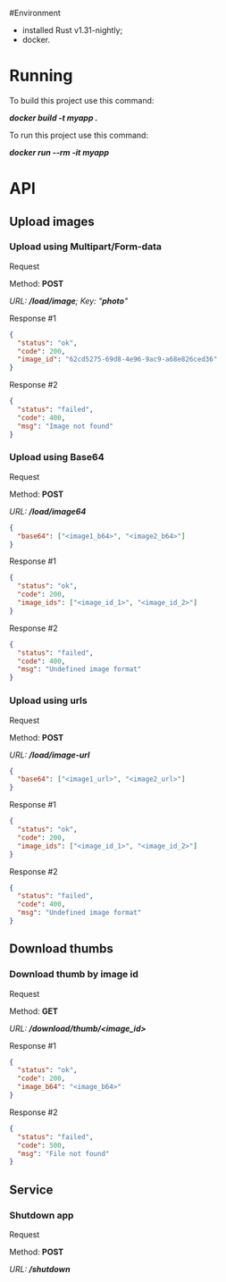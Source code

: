 #Environment
- installed Rust v1.31-nightly;
- docker.
# Running
To build this project use this command:<p>
_**docker build -t myapp .**_ <p>
To run this project use this command: <p>
_**docker run --rm -it myapp**_

# API
## Upload images
### Upload using Multipart/Form-data
Request </p>
Method: **POST** <p>
_URL: **/load/image**; Key: "**photo**"_

Response #1 </p>
```json
{
  "status": "ok",
  "code": 200,
  "image_id": "62cd5275-69d8-4e96-9ac9-a68e826ced36"
}
```
Response #2
```json
{
  "status": "failed",
  "code": 400,
  "msg": "Image not found"
}
```
### Upload using Base64
Request </p>
Method: **POST** <p>
_URL: **/load/image64**_

```json
{
  "base64": ["<image1_b64>", "<image2_b64>"]
}
```

Response #1 </p>
```json
{
  "status": "ok",
  "code": 200,
  "image_ids": ["<image_id_1>", "<image_id_2>"]
}
```
Response #2
```json
{
  "status": "failed",
  "code": 400,
  "msg": "Undefined image format"
}
```

### Upload using urls
Request </p>
Method: **POST** <p>
_URL: **/load/image-url**_

```json
{
  "base64": ["<image1_url>", "<image2_url>"]
}
```

Response #1 </p>
```json
{
  "status": "ok",
  "code": 200,
  "image_ids": ["<image_id_1>", "<image_id_2>"]
}
```
Response #2
```json
{
  "status": "failed",
  "code": 400,
  "msg": "Undefined image format"
}
```
## Download thumbs
### Download thumb by image id
Request </p>
Method: **GET** <p>
_URL: **/download/thumb/<image_id>**_

Response #1 </p>
```json
{
  "status": "ok",
  "code": 200,
  "image_b64": "<image_b64>"
}
```
Response #2
```json
{
  "status": "failed",
  "code": 500,
  "msg": "File not found"
}
```
## Service
### Shutdown app
Request </p>
Method: **POST** <p>
_URL: **/shutdown**_



